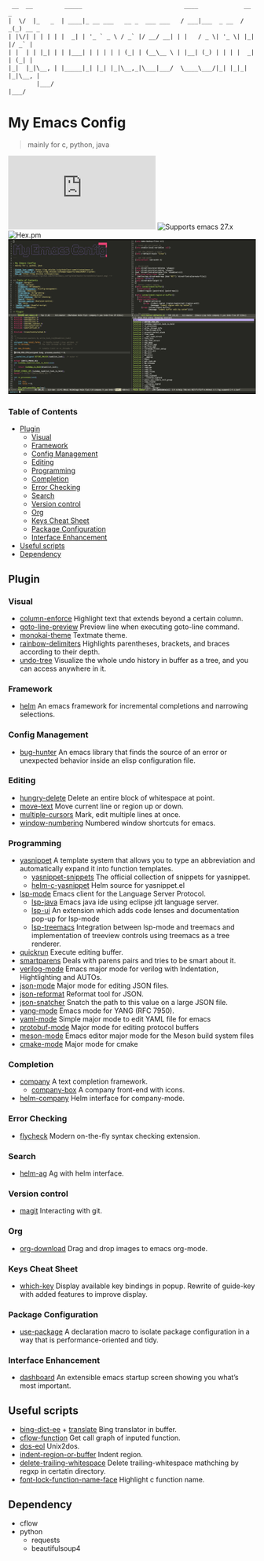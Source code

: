 ```
 __  __         _____                             ____             __ _       
|  \/  |_   _  | ____|_ __ ___   __ _  ___ ___   / ___|___  _ __  / _(_) __ _ 
| |\/| | | | | |  _| | '_ ` _ \ / _` |/ __/ __| | |   / _ \| '_ \| |_| |/ _` |
| |  | | |_| | | |___| | | | | | (_| | (__\__ \ | |__| (_) | | | |  _| | (_| |
|_|  |_|\__, | |_____|_| |_| |_|\__,_|\___|___/  \____\___/|_| |_|_| |_|\__, |
        |___/                                                           |___/ 
```

# My Emacs Config
> mainly for c, python, java

![GitHub last commit](https://img.shields.io/github/last-commit/ostnm/emacs.d)
![Supports emacs 27.x](https://img.shields.io/badge/supports-emacs%2027.x-green)
![Hex.pm](https://img.shields.io/hexpm/l/apa)
![Screenshot](./screenshots/layout.jpg)

### Table of Contents
- [Plugin](#plugin)
  * [Visual](#visual)
  * [Framework](#framework)
  * [Config Management](#config-management)
  * [Editing](#editing)
  * [Programming](#programming)
  * [Completion](#completion)
  * [Error Checking](#error-checking)
  * [Search](#search)
  * [Version control](#version-control)
  * [Org](#org)
  * [Keys Cheat Sheet](#keys-cheat-sheet)
  * [Package Configuration](#package-configuration)
  * [Interface Enhancement](#interface-enhancement)
- [Useful scripts](#useful-scripts)
- [Dependency](#dependency)

## Plugin
### Visual
* [column-enforce](https://github.com/jordonbiondo/column-enforce-mode)
Highlight text that extends beyond a certain column.
* [goto-line-preview](https://github.com/jcs-elpa/goto-line-preview)
Preview line when executing goto-line command.
* [monokai-theme](https://github.com/oneKelvinSmith/monokai-emacs)
Textmate theme.
* [rainbow-delimiters](https://github.com/Fanael/rainbow-delimiters)
Highlights parentheses, brackets, and braces according to their depth.
* [undo-tree](https://www.emacswiki.org/emacs/UndoTree)
Visualize the whole undo history in buffer as a tree, and you can access anywhere in it.

### Framework
* [helm](https://github.com/emacs-helm/helm)
An emacs framework for incremental completions and narrowing selections.

### Config Management
* [bug-hunter](https://github.com/Malabarba/elisp-bug-hunter)
An emacs library that finds the source of an error or unexpected behavior inside an elisp configuration file.

### Editing
* [hungry-delete](https://github.com/soutaro/hungry-delete.el)
Delete an entire block of whitespace at point.
* [move-text](https://github.com/emacsfodder/move-text)
Move current line or region up or down.
* [multiple-cursors](https://github.com/magnars/multiple-cursors.el)
Mark, edit multiple lines at once.
* [window-numbering](https://github.com/nschum/window-numbering.el)
Numbered window shortcuts for emacs.

### Programming
* [yasnippet](https://github.com/joaotavora/yasnippet)
A template system that allows you to type an abbreviation and automatically expand it into function templates.
  + [yasnippet-snippets](https://github.com/AndreaCrotti/yasnippet-snippets)
  The official collection of snippets for yasnippet.
  * [helm-c-yasnippet](https://github.com/emacs-jp/helm-c-yasnippet)
  Helm source for yasnippet.el
* [lsp-mode](https://github.com/emacs-lsp/lsp-mode)
Emacs client for the Language Server Protocol.
  + [lsp-java](https://github.com/emacs-lsp/lsp-java)
  Emacs java ide using eclipse jdt language server.
  + [lsp-ui](https://github.com/emacs-lsp/lsp-ui)
  An extension which adds code lenses and documentation pop-up for lsp-mode
  + [lsp-treemacs](https://github.com/emacs-lsp/lsp-treemacs)
  Integration between lsp-mode and treemacs and implementation of treeview controls using treemacs as a tree renderer.
* [quickrun](https://github.com/emacsorphanage/quickrun)
Execute editing buffer.
* [smartparens](https://github.com/Fuco1/smartparens)
Deals with parens pairs and tries to be smart about it.
* [verilog-mode](https://github.com/veripool/verilog-mode)
Emacs major mode for verilog with Indentation, Hightlighting and AUTOs.
* [json-mode](https://github.com/joshwnj/json-mode)
Major mode for editing JSON files.
* [json-reformat](https://github.com/gongo/json-reformat)
Reformat tool for JSON.
* [json-snatcher](https://github.com/Sterlingg/json-snatcher)
Snatch the path to this value on a large JSON file.
* [yang-mode](https://github.com/mbj4668/yang-mode)
Emacs mode for YANG (RFC 7950).
* [yaml-mode](https://github.com/yoshiki/yaml-mode)
Simple major mode to edit YAML file for emacs
* [protobuf-mode](https://github.com/protocolbuffers/protobuf)
Major mode for editing protocol buffers
* [meson-mode](https://github.com/wentasah/meson-mode)
Emacs editor major mode for the Meson build system files
* [cmake-mode](https://github.com/Kitware/CMake/tree/master/Auxiliary)
Major mode for cmake


### Completion
* [company](http://company-mode.github.io/)
A text completion framework.
  + [company-box](https://github.com/sebastiencs/company-box)
A company front-end with icons.
* [helm-company](https://github.com/Sodel-the-Vociferous/helm-company)
Helm interface for company-mode.

### Error Checking
* [flycheck](https://github.com/flycheck/flycheck)
Modern on-the-fly syntax checking extension.

### Search
* [helm-ag](https://github.com/emacsorphanage/helm-ag)
Ag with helm interface.

### Version control
* [magit](https://magit.vc/)
Interacting with git.

### Org
* [org-download](https://github.com/abo-abo/org-download)
Drag and drop images to emacs org-mode.

### Keys Cheat Sheet
* [which-key](https://github.com/justbur/emacs-which-key)
Display available key bindings in popup. Rewrite of guide-key with added features to improve display.

### Package Configuration
* [use-package](https://github.com/jwiegley/use-package)
A declaration macro to isolate package configuration in a way that is performance-oriented and tidy.

### Interface Enhancement
* [dashboard](https://github.com/emacs-dashboard/emacs-dashboard)
An extensible emacs startup screen showing you what’s most important.

## Useful scripts
* [bing-dict-ee](./lisp/init-packages.el) + [translate](./bin/translate.py)
Bing translator in buffer.
* [cflow-function](./lisp/init-packages.el)
Get call graph of inputed function.
* [dos-eol](./lisp/init-better-defaults.el)
Unix2dos.
* [indent-region-or-buffer](./lisp/init-better-defaults.el)
Indent region.
* [delete-trailing-whitespace](./lisp/init-better-defaults.el)
Delete trailing-whitespace mathching by regxp in certatin directory.
* [font-lock-function-name-face](./lisp/init-custom.el)
Highlight c function name.

## Dependency
* cflow
* python
  + requests
  + beautifulsoup4
